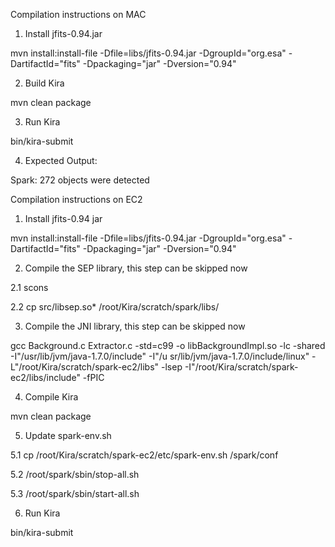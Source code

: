 Compilation instructions on MAC

1. Install jfits-0.94.jar

mvn install:install-file -Dfile=libs/jfits-0.94.jar -DgroupId="org.esa" -DartifactId="fits" -Dpackaging="jar" -Dversion="0.94"

2. Build Kira

mvn clean package

3. Run Kira

bin/kira-submit

4. Expected Output:

Spark: 272 objects were detected


Compilation instructions on EC2

1. Install jfits-0.94 jar

mvn install:install-file -Dfile=libs/jfits-0.94.jar -DgroupId="org.esa" -DartifactId="fits" -Dpackaging="jar" -Dversion="0.94"

2. Compile the SEP library, this step can be skipped now

2.1 scons

2.2 cp src/libsep.so* /root/Kira/scratch/spark/libs/

3. Compile the JNI library, this step can be skipped now

gcc Background.c Extractor.c -std=c99 -o libBackgroundImpl.so -lc -shared -I"/usr/lib/jvm/java-1.7.0/include" -I"/u
sr/lib/jvm/java-1.7.0/include/linux" -L"/root/Kira/scratch/spark-ec2/libs" -lsep -I"/root/Kira/scratch/spark-ec2/libs/include" -fPIC

4. Compile Kira

mvn clean package

5. Update spark-env.sh

5.1 cp /root/Kira/scratch/spark-ec2/etc/spark-env.sh /spark/conf

5.2 /root/spark/sbin/stop-all.sh

5.3 /root/spark/sbin/start-all.sh

6. Run Kira

bin/kira-submit